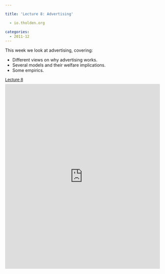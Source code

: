 ```yaml
---

title: 'Lecture 8: Advertising'

  - io.tholden.org

categories:
  - 2011-12
---
```

This week we look at advertising, covering:<br /><ul><li>Different views on why advertising works.</li><li>Several models and their welfare implications.</li><li>Some empirics.</li></ul><a title="View Lecture 8 on Scribd" href="http://www.scribd.com/doc/73752626/Lecture-8" style="margin: 12px auto 6px auto; font-family: Helvetica,Arial,Sans-serif; font-style: normal; font-variant: normal; font-weight: normal; font-size: 14px; line-height: normal; font-size-adjust: none; font-stretch: normal; -x-system-font: none; display: block; text-decoration: underline;">Lecture 8</a><iframe src="http://www.scribd.com/embeds/73752626/content?start_page=1&view_mode=slideshow&access_key=key-p51y9ijyab7ykjhy0es" data-auto-height="true" data-aspect-ratio="1.33333333333333" scrolling="no" width="100%" height="600" frameborder="0"></iframe>
